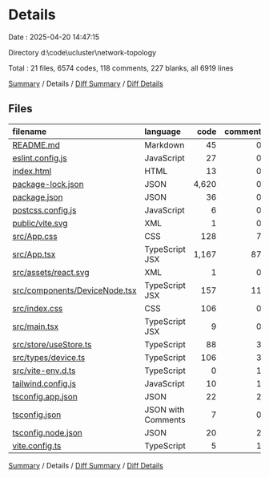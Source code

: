 # Details

Date : 2025-04-20 14:47:15

Directory d:\\code\\ucluster\\network-topology

Total : 21 files,  6574 codes, 118 comments, 227 blanks, all 6919 lines

[Summary](results.md) / Details / [Diff Summary](diff.md) / [Diff Details](diff-details.md)

## Files
| filename | language | code | comment | blank | total |
| :--- | :--- | ---: | ---: | ---: | ---: |
| [README.md](/README.md) | Markdown | 45 | 0 | 10 | 55 |
| [eslint.config.js](/eslint.config.js) | JavaScript | 27 | 0 | 2 | 29 |
| [index.html](/index.html) | HTML | 13 | 0 | 1 | 14 |
| [package-lock.json](/package-lock.json) | JSON | 4,620 | 0 | 1 | 4,621 |
| [package.json](/package.json) | JSON | 36 | 0 | 1 | 37 |
| [postcss.config.js](/postcss.config.js) | JavaScript | 6 | 0 | 1 | 7 |
| [public/vite.svg](/public/vite.svg) | XML | 1 | 0 | 0 | 1 |
| [src/App.css](/src/App.css) | CSS | 128 | 7 | 26 | 161 |
| [src/App.tsx](/src/App.tsx) | TypeScript JSX | 1,167 | 87 | 124 | 1,378 |
| [src/assets/react.svg](/src/assets/react.svg) | XML | 1 | 0 | 0 | 1 |
| [src/components/DeviceNode.tsx](/src/components/DeviceNode.tsx) | TypeScript JSX | 157 | 11 | 13 | 181 |
| [src/index.css](/src/index.css) | CSS | 106 | 0 | 18 | 124 |
| [src/main.tsx](/src/main.tsx) | TypeScript JSX | 9 | 0 | 2 | 11 |
| [src/store/useStore.ts](/src/store/useStore.ts) | TypeScript | 88 | 3 | 9 | 100 |
| [src/types/device.ts](/src/types/device.ts) | TypeScript | 106 | 3 | 9 | 118 |
| [src/vite-env.d.ts](/src/vite-env.d.ts) | TypeScript | 0 | 1 | 1 | 2 |
| [tailwind.config.js](/tailwind.config.js) | JavaScript | 10 | 1 | 0 | 11 |
| [tsconfig.app.json](/tsconfig.app.json) | JSON | 22 | 2 | 3 | 27 |
| [tsconfig.json](/tsconfig.json) | JSON with Comments | 7 | 0 | 1 | 8 |
| [tsconfig.node.json](/tsconfig.node.json) | JSON | 20 | 2 | 3 | 25 |
| [vite.config.ts](/vite.config.ts) | TypeScript | 5 | 1 | 2 | 8 |

[Summary](results.md) / Details / [Diff Summary](diff.md) / [Diff Details](diff-details.md)